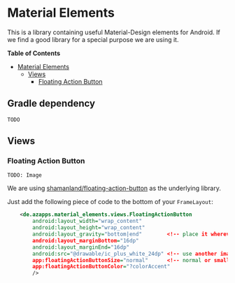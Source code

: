 # Material Elements

This is a library containing useful Material-Design elements for Android. If we find a good library for a special purpose we are using it.

<!-- markdown-toc start - Don't edit this section. Run M-x markdown-toc/generate-toc again -->
**Table of Contents**

- [Material Elements](#material-elements)
    - [Views](#views)
        - [Floating Action Button](#floating-action-button)

<!-- markdown-toc end -->

## Gradle dependency

```TODO```


## Views

### Floating Action Button

```TODO: Image```

We are using [shamanland/floating-action-button](https://github.com/shamanland/floating-action-button) as the underlying library.

Just add the following piece of code to the bottom of your `FrameLayout`:

```xml
    <de.azapps.material_elements.views.FloatingActionButton
        android:layout_width="wrap_content"
        android:layout_height="wrap_content"
        android:layout_gravity="bottom|end"        <!-- place it wherever you want -->
        android:layout_marginBottom="16dp"
        android:layout_marginEnd="16dp"
        android:src="@drawable/ic_plus_white_24dp" <!-- use another image -->
        app:floatingActionButtonSize="normal"      <!-- normal or small -->
        app:floatingActionButtonColor="?colorAccent"
        />
```
